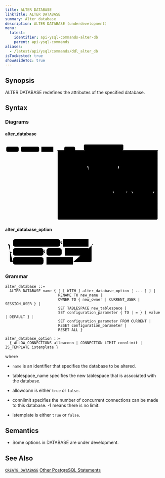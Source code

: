```yaml
---
title: ALTER DATABASE
linkTitle: ALTER DATABASE
summary: Alter database
description: ALTER DATABASE (underdevelopment)
menu:
  latest:
    identifier: api-ysql-commands-alter-db
    parent: api-ysql-commands
aliases:
  - /latest/api/ysql/commands/ddl_alter_db
isTocNested: true
showAsideToc: true
---
```


## Synopsis
ALTER DATABASE redefines the attributes of the specified database.

## Syntax

### Diagrams

#### alter_database
<svg class="rrdiagram" version="1.1" xmlns:xlink="http://www.w3.org/1999/xlink" xmlns="http://www.w3.org/2000/svg" width="714" height="359" viewbox="0 0 714 359"><path class="connector" d="M0 36h5m57 0h10m84 0h10m55 0h50m50 0h20m-85 0q5 0 5 5v8q0 5 5 5h60q5 0 5-5v-8q0-5 5-5m5 0h30m-5 0q-5 0-5-5v-16q0-5 5-5h171q5 0 5 5v16q0 5-5 5m-5 0h177m-468 39q0 5 5 5h5m71 0h10m36 0h10m86 0h230q5 0 5-5m-458 29q0 5 5 5h5m65 0h10m36 0h30m89 0h47m-146 24q0 5 5 5h5m116 0h5q5 0 5-5m-141-24q5 0 5 5v48q0 5 5 5h5m112 0h9q5 0 5-5v-48q0-5 5-5m5 0h166q5 0 5-5m-458 87q0 5 5 5h5m43 0h10m97 0h10m121 0h162q5 0 5-5m-458 29q0 5 5 5h5m43 0h10m175 0h30m36 0h20m-71 0q5 0 5 5v19q0 5 5 5h5m30 0h11q5 0 5-5v-19q0-5 5-5m5 0h30m53 0h41m-109 0q5 0 5 5v19q0 5 5 5h5m74 0h5q5 0 5-5v-19q0-5 5-5m5 0h5q5 0 5-5m-458 58q0 5 5 5h5m43 0h10m175 0h10m54 0h10m77 0h64q5 0 5-5m-458 29q0 5 5 5h5m59 0h10m175 0h199q5 0 5-5m-458 29q0 5 5 5h5m59 0h10m40 0h334q5 0 5-5m-463-300q5 0 5 5v308q0 5 5 5h448q5 0 5-5v-308q0-5 5-5m5 0h5"/><rect class="literal" x="5" y="20" width="57" height="24" rx="7"/><text class="text" x="15" y="36">ALTER</text><rect class="literal" x="72" y="20" width="84" height="24" rx="7"/><text class="text" x="82" y="36">DATABASE</text><a xlink:href="../grammar_diagrams#name"><rect class="rule" x="166" y="20" width="55" height="24"/><text class="text" x="176" y="36">name</text></a><rect class="literal" x="271" y="20" width="50" height="24" rx="7"/><text class="text" x="281" y="36">WITH</text><a xlink:href="../grammar_diagrams#alter-database-option"><rect class="rule" x="371" y="20" width="161" height="24"/><text class="text" x="381" y="36">alter_database_option</text></a><rect class="literal" x="251" y="64" width="71" height="24" rx="7"/><text class="text" x="261" y="80">RENAME</text><rect class="literal" x="332" y="64" width="36" height="24" rx="7"/><text class="text" x="342" y="80">TO</text><a xlink:href="../grammar_diagrams#new-name"><rect class="rule" x="378" y="64" width="86" height="24"/><text class="text" x="388" y="80">new_name</text></a><rect class="literal" x="251" y="93" width="65" height="24" rx="7"/><text class="text" x="261" y="109">OWNER</text><rect class="literal" x="326" y="93" width="36" height="24" rx="7"/><text class="text" x="336" y="109">TO</text><a xlink:href="../grammar_diagrams#new-owner"><rect class="rule" x="392" y="93" width="89" height="24"/><text class="text" x="402" y="109">new_owner</text></a><rect class="literal" x="392" y="122" width="116" height="24" rx="7"/><text class="text" x="402" y="138">CURRENT_USER</text><rect class="literal" x="392" y="151" width="112" height="24" rx="7"/><text class="text" x="402" y="167">SESSION_USER</text><rect class="literal" x="251" y="180" width="43" height="24" rx="7"/><text class="text" x="261" y="196">SET</text><rect class="literal" x="304" y="180" width="97" height="24" rx="7"/><text class="text" x="314" y="196">TABLESPACE</text><a xlink:href="../grammar_diagrams#new-tablespace"><rect class="rule" x="411" y="180" width="121" height="24"/><text class="text" x="421" y="196">new_tablespace</text></a><rect class="literal" x="251" y="209" width="43" height="24" rx="7"/><text class="text" x="261" y="225">SET</text><a xlink:href="../grammar_diagrams#configuration-parameter"><rect class="rule" x="304" y="209" width="175" height="24"/><text class="text" x="314" y="225">configuration_parameter</text></a><rect class="literal" x="509" y="209" width="36" height="24" rx="7"/><text class="text" x="519" y="225">TO</text><rect class="literal" x="509" y="238" width="30" height="24" rx="7"/><text class="text" x="519" y="254">=</text><a xlink:href="../grammar_diagrams#value"><rect class="rule" x="595" y="209" width="53" height="24"/><text class="text" x="605" y="225">value</text></a><rect class="literal" x="595" y="238" width="74" height="24" rx="7"/><text class="text" x="605" y="254">DEFAULT</text><rect class="literal" x="251" y="267" width="43" height="24" rx="7"/><text class="text" x="261" y="283">SET</text><a xlink:href="../grammar_diagrams#configuration-parameter"><rect class="rule" x="304" y="267" width="175" height="24"/><text class="text" x="314" y="283">configuration_parameter</text></a><rect class="literal" x="489" y="267" width="54" height="24" rx="7"/><text class="text" x="499" y="283">FROM</text><rect class="literal" x="553" y="267" width="77" height="24" rx="7"/><text class="text" x="563" y="283">CURRENT</text><rect class="literal" x="251" y="296" width="59" height="24" rx="7"/><text class="text" x="261" y="312">RESET</text><a xlink:href="../grammar_diagrams#configuration-parameter"><rect class="rule" x="320" y="296" width="175" height="24"/><text class="text" x="330" y="312">configuration_parameter</text></a><rect class="literal" x="251" y="325" width="59" height="24" rx="7"/><text class="text" x="261" y="341">RESET</text><rect class="literal" x="320" y="325" width="40" height="24" rx="7"/><text class="text" x="330" y="341">ALL</text></svg>

#### alter_database_option
<svg class="rrdiagram" version="1.1" xmlns:xlink="http://www.w3.org/1999/xlink" xmlns="http://www.w3.org/2000/svg" width="295" height="92" viewbox="0 0 295 92"><path class="connector" d="M0 21h25m153 0h10m82 0h20m-275 24q0 5 5 5h5m99 0h10m49 0h10m76 0h6q5 0 5-5m-270-24q5 0 5 5v48q0 5 5 5h5m99 0h10m86 0h55q5 0 5-5v-48q0-5 5-5m5 0h5"/><rect class="literal" x="25" y="5" width="153" height="24" rx="7"/><text class="text" x="35" y="21">ALLOW_CONNECTIONS</text><a xlink:href="../grammar_diagrams#allowconn"><rect class="rule" x="188" y="5" width="82" height="24"/><text class="text" x="198" y="21">allowconn</text></a><rect class="literal" x="25" y="34" width="99" height="24" rx="7"/><text class="text" x="35" y="50">CONNECTION</text><rect class="literal" x="134" y="34" width="49" height="24" rx="7"/><text class="text" x="144" y="50">LIMIT</text><a xlink:href="../grammar_diagrams#connlimit"><rect class="rule" x="193" y="34" width="76" height="24"/><text class="text" x="203" y="50">connlimit</text></a><rect class="literal" x="25" y="63" width="99" height="24" rx="7"/><text class="text" x="35" y="79">IS_TEMPLATE</text><a xlink:href="../grammar_diagrams#istemplate"><rect class="rule" x="134" y="63" width="86" height="24"/><text class="text" x="144" y="79">istemplate</text></a></svg>

### Grammar
```
alter_database ::=
  ALTER DATABASE name { [ [ WITH ] alter_database_option [ ... ] ] |
                        RENAME TO new_name |
                        OWNER TO { new_owner | CURRENT_USER | SESSION_USER } |
                        SET TABLESPACE new_tablespace |
                        SET configuration_parameter { TO | = } { value | DEFAULT } |
                        SET configuration_parameter FROM CURRENT |
                        RESET configuration_parameter |
                        RESET ALL }

alter_database_option ::=
  { ALLOW_CONNECTIONS allowconn | CONNECTION LIMIT connlimit | IS_TEMPLATE istemplate }
```

where

- `name` is an identifier that specifies the database to be altered.

- tablespace_name specifies the new tablespace that is associated with the database.

- allowconn is either `true` or `false`.

- connlimit specifies the number of concurrent connections can be made to this database. -1 means there is no limit.

- istemplate is either `true` or `false`.

## Semantics

- Some options in DATABASE are under development.

## See Also
[`CREATE DATABASE`](../ddl_create_database)
[Other PostgreSQL Statements](..)
